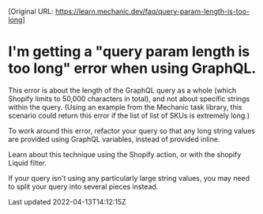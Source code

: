 [Original URL: https://learn.mechanic.dev/faq/query-param-length-is-too-long]

# I'm getting a "query param length is too long" error when using GraphQL.

This error is about the length of the GraphQL query as a whole (which Shopify limits to 50,000 characters in total), and not about specific strings within the query. (Using an example from the Mechanic task library, this scenario could return this error if the list of list of SKUs is extremely long.)

To work around this error, refactor your query so that any long string values are provided using GraphQL variables, instead of provided inline.

Learn about this technique using the Shopify action, or with the shopify Liquid filter.

If your query isn't using any particularly large string values, you may need to split your query into several pieces instead.

Last updated 2022-04-13T14:12:15Z